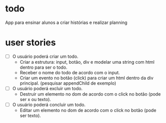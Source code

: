 # todo
App para ensinar alunos a criar histórias e realizar planning

# user stories
-   [ ] O usuário poderá criar um todo.
  - Criar a estrutura: input, botão, div e modelar uma string com html dentro para ser o todo.
  - Receber o nome do todo de acordo com o input.
  - Criar um evento no botão (click) para criar um html dentro da div principal. (pesquisar appendChild de exemplo)
-   [ ] O usuário poderá excluir um todo.
  - Destruir um elemento no dom de acordo com o click no botão (pode ser x ou texto). 
-   [ ] O usuário poderá concluir um todo.
  - Editar um elemento no dom de acordo com o click no botão (pode ser texto).
